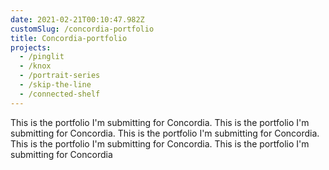 ```yaml
---
date: 2021-02-21T00:10:47.982Z
customSlug: /concordia-portfolio
title: Concordia-portfolio
projects:
  - /pinglit
  - /knox
  - /portrait-series
  - /skip-the-line
  - /connected-shelf
---
```


This is the portfolio I'm submitting for Concordia. This is the portfolio I'm submitting for Concordia. This is the portfolio I'm submitting for Concordia. This is the portfolio I'm submitting for Concordia. This is the portfolio I'm submitting for Concordia
